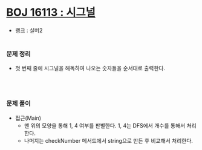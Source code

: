 # [BOJ 16113 : 시그널](https://www.acmicpc.net/problem/16113)
- 랭크 : 실버2
  <br><br>
  
### 문제 정리
- 첫 번째 줄에 시그널을 해독하여 나오는 숫자들을 순서대로 출력한다.

<br><br>

### 문제 풀이
- 접근(Main) 
  - 맨 위의 모양을 통해 1, 4 여부를 판별한다. 1, 4는 DFS에서 개수를 통해서 처리한다. 
  - 나머지는 checkNumber 메서드에서 string으로 만든 후 비교해서 처리한다.
    
    


    
    


